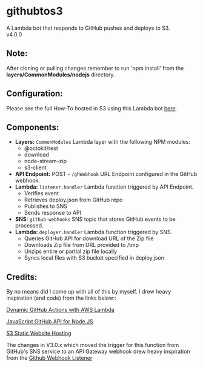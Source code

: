 # githubtos3
A Lambda bot that responds to GitHub pushes and deploys to S3.  
v4.0.0  

## Note:
  After cloning or pulling changes remember to run 'npm install' from the **layers/CommonModules/nodejs** directory.  
  
## Configuration:
  Please see the full How-To hosted in S3 using this Lambda bot [here](https://githubtos3.kylemunz.com/).  

## Components:
- **Layers:** ```CommonModules``` Lambda layer with the following NPM modules:
  - @octokit/rest
  - download
  - node-stream-zip
  - s3-client
- **API Endpoint:** POST - ```/ghWebhook``` URL Endpoint configured in the GitHub webhook.
- **Lambda:** ```listener.handler``` Lambda function triggered by API Endpoint.
  - Verifies event
  - Retrieves deploy.json from GitHub repo
  - Publishes to SNS
  - Sends response to API
- **SNS:** ```github-webhooks``` SNS topic that stores GitHub events to be processed.
- **Lambda:** ```deployer.handler``` Lambda function triggered by SNS. 
  - Queries GitHub API for download URL of the Zip file
  - Downloads Zip file from URL provided to /tmp
  - Unzips entire or partial zip file locally
  - Syncs local files with S3 bucket specified in deploy.json

## Credits:
  By no means did I come up with all of this by myself. I drew heavy inspiration (and code) from the links below::  

  [Dynamic GitHub Actions with AWS Lambda](https://aws.amazon.com/blogs/compute/dynamic-github-actions-with-aws-lambda/)  

  [JavaScript GitHub API for Node.JS](http://mikedeboer.github.io/node-github/)  

  [S3 Static Website Hosting](http://docs.aws.amazon.com/gettingstarted/latest/swh/website-hosting-intro.html)  
  
  The changes in V3.0.x which moved the trigger for this function from GitHub's SNS service to an API Gateway webhook drew heavy inspiration from the [Github Webhook Listener](https://serverless.com/examples/aws-node-github-webhook-listener/)
